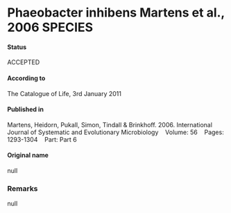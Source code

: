 # Phaeobacter inhibens Martens et al., 2006 SPECIES

#### Status
ACCEPTED

#### According to
The Catalogue of Life, 3rd January 2011

#### Published in
Martens, Heidorn, Pukall, Simon, Tindall & Brinkhoff. 2006. International Journal of Systematic and Evolutionary Microbiology    Volume: 56    Pages: 1293-1304    Part: Part 6

#### Original name
null

### Remarks
null